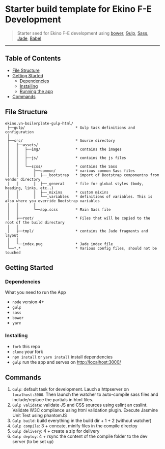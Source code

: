 # Starter build template for Ekino F-E Development

> Starter seed for Ekino F-E development using [bower](https://bower.io), [Gulp](http://gulpjs.com), [Sass](http://sass-lang.com), [Jade](http://jade-lang.com), [Babel](https://babeljs.io)

___


## Table of Contents
* [File Structure](#file-structure)
* [Getting Started](#getting-started)
    * [Dependencies](#dependencies)
    * [Installing](#installing)
    * [Running the app](#running-the-app)
* [Commands](#codeommands)

## File Structure

```
ekino.vn-boilerplate-gulp-html/
 ├──gulp/                       * Gulp task definitions and configuration
 │
 ├──src/                        * Source directory
 │   ├──assets/
 │   │   ├──img/                * contains the images
 │   │   │
 │   │   ├──js/                 * contains the js files
 │   │   │
 │   │   └──scss/               * contains the Sass
 │   │       ├──common/         * various common Sass files
 │   │       │  ├──_bootstrap   * import of Bootstrap componentns from vendor directory
 │   │       │  ├──_general     * file for global styles (body, heading, links, etc..)
 │   │       │  ├──_mixins      * custom mixins
 │   │       │  └──_variables   * definitions of variables. This is also where you override Bootstrap variables
 │   │       │
 │   │       └──app.scss        * Main Sass file
 │   │
 │   ├──root/                   * Files that will be copied to the root of the build directory
 │   │
 │   ├──tmpl/                   * contains the Jade fragments and layout
 │   │
 │   └──index.pug               * Jade index file
 └──*.*                         * Various config files, should not be touched

```

## Getting Started
### Dependencies
What you need to run the App
* `node` version 4+
* `gulp`
* `sass`
* `bower`
* `yarn`

### Installing
* `fork` this repo
* `clone` your fork
* `npm install` or `yarn install` install dependencies
* `gulp` run the app and serves on [http://localhost:3000/](http://localhost:3000/)

## Commands
1. `Gulp`: default task for development. Lauch a httpserver on `localhost:3000`. Then launch the watcher to auto-compile sass files and include/replace the partials in html files.
2. `Gulp validate`: validate JS and CSS sources using eslint an csslint. Validate W3C compliance using html validation plugin. Execute Jasmine Unit Test using phantomJS
3. `Gulp build`: build everything in the build dir + 1 + 2 (without watcher)
4. `Gulp compile`: 3 + concate, minify files in the compile directoy
5. `Gulp delivery`: 4 + create a zip for delivery
6. `Gulp deploy`: 4 + rsync the content of the compile folder to the dev server (to be set up)
